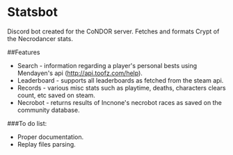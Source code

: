 # Statsbot
Discord bot created for the CoNDOR server. Fetches and formats Crypt of the Necrodancer stats.

##Features
- Search - information regarding a player's personal bests using Mendayen's api (http://api.toofz.com/help).
- Leaderboard - supports all leaderboards as fetched from the steam api.
- Records - various misc stats such as playtime, deaths, characters clears count, etc saved on steam.
- Necrobot - returns results of Incnone's necrobot races as saved on the community database.


###To do list:
- Proper documentation.
- Replay files parsing.
